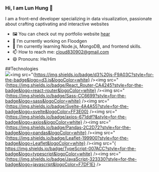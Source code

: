 ### Hi, I am Lun Hung 👋


I am a front-end developer specializing in data visualization, passionate about crafting captivating and interactive websites

- 🖼️ You can check out my portfolio website <a href="https://haolunhung.com" target="_blank">hear</a>
- 🔭 I’m currently working on Floodgen
- 🌱 I’m currently learning Node.js, MongoDB, and frontend skills.
- 📫 How to reach me: <a href="mailto:cloud830902@gmail.com?">cloud830902@gmail.com</a>
- 😄 Pronouns: He/Him


##Technologies  
<img src="https://img.shields.io/badge/React-20232A?style=for-the-badge&logo=react&logoColor=61DAFB"/><img src="{https://img.shields.io/badge/d3%20js-F9A03C?style=for-the-badge&logo=d3.js&logoColor=white} /><img src="{https://img.shields.io/badge/React_Router-CA4245?style=for-the-badge&logo=react-router&logoColor=white} /><img src="{https://img.shields.io/badge/Sass-CC6699?style=for-the-badge&logo=sass&logoColor=white} /><img src="{https://img.shields.io/badge/Svelte-4A4A55?style=for-the-badge&logo=svelte&logoColor=FF3E00} /><img src="{https://img.shields.io/badge/axios-671ddf?&style=for-the-badge&logo=axios&logoColor=white} /><img src="{https://img.shields.io/badge/Pandas-2C2D72?style=for-the-badge&logo=pandas&logoColor=white} /><img src="{https://img.shields.io/badge/Leaflet-199900?style=for-the-badge&logo=Leaflet&logoColor=white} /><img src="{	https://img.shields.io/badge/TypeScript-007ACC?style=for-the-badge&logo=typescript&logoColor=white} /><img src="{https://img.shields.io/badge/JavaScript-323330?style=for-the-badge&logo=javascript&logoColor=F7DF1E} />







